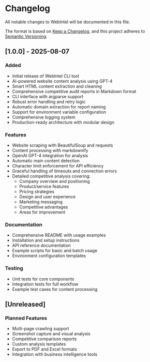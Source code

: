 # Changelog

All notable changes to WebIntel will be documented in this file.

The format is based on [Keep a Changelog](https://keepachangelog.com/en/1.0.0/),
and this project adheres to [Semantic Versioning](https://semver.org/spec/v2.0.0.html).

## [1.0.0] - 2025-08-07

### Added
- Initial release of WebIntel CLI tool
- AI-powered website content analysis using GPT-4
- Smart HTML content extraction and cleaning
- Comprehensive competitive audit reports in Markdown format
- CLI interface with argparse support
- Robust error handling and retry logic
- Automatic domain extraction for report naming
- Support for environment variable configuration
- Comprehensive logging system
- Production-ready architecture with modular design

### Features
- Website scraping with BeautifulSoup and requests
- Content processing with markdownify
- OpenAI GPT-4 integration for analysis
- Automatic main content detection
- Character limit enforcement for API efficiency
- Graceful handling of timeouts and connection errors
- Detailed competitive analysis covering:
  - Company overview and positioning
  - Product/service features
  - Pricing strategies
  - Design and user experience
  - Marketing messaging
  - Competitive advantages
  - Areas for improvement

### Documentation
- Comprehensive README with usage examples
- Installation and setup instructions
- API reference documentation
- Example scripts for basic and batch usage
- Environment configuration templates

### Testing
- Unit tests for core components
- Integration tests for full workflow
- Example test cases for content processing

## [Unreleased]

### Planned Features
- Multi-page crawling support
- Screenshot capture and visual analysis
- Competitive comparison reports
- Custom analysis templates
- Export to PDF and Excel formats
- Integration with business intelligence tools